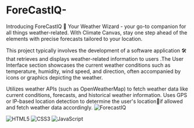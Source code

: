 # ForeCastIQ-

Introducing ForeCastIQ 🚀 Your Weather Wizard - your go-to companion for all things weather-related. With Climate Canvas, stay one step ahead of the elements with precise forecasts tailored to your location.

This project typically involves the development of a software application 🛠 that retrieves and displays weather-related information to users .The User Interface section showcases the current weather conditions such as temperature, humidity, wind speed, and direction, often accompanied by icons or graphics depicting the weather.

Utilizes weather APIs (such as OpenWeatherMap) to fetch weather data like current conditions, forecasts, and historical weather information. Uses GPS or IP-based location detection to determine the user's location📍if allowed and fetch weather data accordingly.
![ForecastIQ](![ForecastIQ](https://github.com/Vaibhav15Rj/Weather-/blob/main/BGimage.jpg))

![HTML5](https://img.shields.io/badge/-HTML5-E34F26?style=flat&logo=html5&logoColor=white)
![CSS3](https://img.shields.io/badge/-CSS3-1572B6?style=flat&logo=css3&logoColor=white)
![JavaScript](https://img.shields.io/badge/-JavaScript-F7DF1E?style=flat&logo=javascript&logoColor=black)
